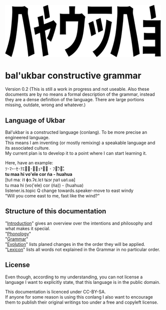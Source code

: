 ![](bal'ukbar.png)

bal'ukbar constructive grammar
==============================

Version 0.2 (This is still a work in progress and not useable. Also these documents are by no means a formal description of the grammar, instead they are a dense definition of the language. There are large portions missing, outdate, wrong and whatever.)


Language of Ukbar
-----------------

Bal'ukbar is a constructed language (conlang). To be more precise an engineered language.  
This means I am inventing (or mostly remixing) a speakable language and its associated culture.  
My current plan is to develop it to a point where I can start learning it.

Here, have an example:  
ﾂ･ﾏｰ･ｾ･ｦｴﾚ̥･ｿ̵ｮ̀･ﾅ̅ ･ ﾌｧ̊ﾌｧ̊｡  
**tu maa hi vo'ele cor ńa - huahua**  
[tu˦ maː i˦ ɸɔ.ʔɛ.lɛ˦ tɕɔɾ ɲa˦ ua˦.ua]  
tu maa hi (vo('ele) cor (ńa)) - (huahua)  
listener.is.topic Q change towards.speaker-move to east windy  
"Will you come east to me, fast like the wind?"  


Structure of this documentation
-------------------------------

"[Introduction](Introduction.md)" gives an overview over the intentions and philosophy and what makes it special.  
"[Phonology](Phonology.md)"  
"[Grammar](Grammar.md)"  
"[Evolution](Evolution.md)" lists planed changes in the the order they will be applied.  
"[Lexicon](Lexicon.md)" lists all words not explained in the Grammar in no particular order.


License
-------

Even though, according to my understanding, you can not license a language I want to explicitly state, that this language is in the public domain.

This documentation is licenced under CC-BY-SA.  
If anyone for some reason is using this conlang I also want to encourage them to publish their original writings too under a free and copyleft license.
